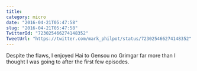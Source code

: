 ```yaml
---
title: 
category: micro
date: "2016-04-21T05:47:58"
slug: "2016-04-21T05:47:58"
TwitterId: "723025466274148352"
TweetUrl: "https://twitter.com/mark_philpot/status/723025466274148352"
---
```


Despite the flaws, I enjoyed Hai to Gensou no Grimgar far more than I thought I
was going to after the first few episodes.
